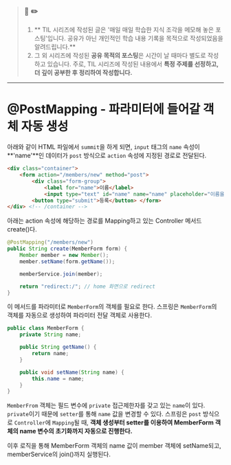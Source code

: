 > ### 📖 ✏️ 
> 1. ** TIL 시리즈에 작성된 글은 '매일 매일 학습한 지식 조각을 메모해 놓은 포스팅'입니다. 공유가 아닌 개인적인 학습 내용 기록을 목적으로 작성되었음을 알려드립니다.**
> 2. 그 외 시리즈에 작성된 **공유 목적의 포스팅**은 시간이 날 때마다 별도로 작성하고 있습니다. 주로, TIL 시리즈에 작성된 내용에서 **특정 주제를 선정하고, 더 깊이 공부한 후 정리하여 작성합니다.**

---

# @PostMapping - 파라미터에 들어갈 객체 자동 생성

아래와 같이 HTML 파일에서 `summit`을 하게 되면, `input` 태그의 `name` 속성이 **'name'**인 데이터가 `post` 방식으로 `action` 속성에 지정된 경로로 전달된다.
```html
<div class="container">
    <form action="/members/new" method="post">
        <div class="form-group">
            <label for="name">이름</label>
            <input type="text" id="name" name="name" placeholder="이름을 입력하세요"> </div>
        <button type="submit">등록</button> </form>
</div> <!-- /container -->
```

아래는 action 속성에 해당하는 경로를 Mapping하고 있는 Controller 메서드 create()다. 

```java
@PostMapping("/members/new")
public String create(MemberForm form) {
    Member member = new Member();
    member.setName(form.getName());

    memberService.join(member);

    return "redirect:/"; // home 화면으로 redirect
}
```


이 메서드를 파라미터로 `MemberForm`의 객체를 필요로 한다. 스프링은 `MemberForm`의 객체를 자동으로 생성하여 파라미터 전달 객체로 사용한다. 

```java
public class MemberForm {
    private String name;

    public String getName() {
        return name;
    }

    public void setName(String name) {
        this.name = name;
    }
}
```


`MemberFrom` 객체는 필드 변수에 `private` 접근제한자를 갖고 있는 `name`이 있다. `private`이기 때문에 `setter`를 통해 `name` 값을 변경할 수 있다. 스프링은 `post` 방식으로 `Controller`에 `Mapping`될 때, **객체 생성부터 setter를 이용하여 MemberForm 객체의 name 변수의 초기화까지 자동으로 진행한다.**

이후 로직을 통해 MemberForm 객체의 name 값이 member 객체에 setName되고, memberService의 join()까지 실행된다.

